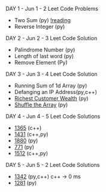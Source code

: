 
DAY 1 - Jun 1 - 2 Leet Code Problems
- Two Sum (py) [!reading](https://leetcode.com/problems/two-sum/discuss/737092/Sum-MegaPost-Python3-Solution-with-a-detailed-explanation)
- Reverse Integer (py)

DAY 2 - Jun 2 - 3 Leet Code Solution
- Palindrome Number (py)
- Length of last word (py)
- Remove Element (Py)

DAY 3 - Jun 3 - 4 Leet Code Solution
- Running Sum of 1d Array (py)
- Defanging an IP Address(py,c++)
- [Richest Customer Wealth](https://leetcode.com/problems/richest-customer-wealth/) (py)
- [Shuffle the Array](https://leetcode.com/problems/shuffle-the-array/) (py)

DAY 4 - Jun 4 - 5 Leet Code Solutions
- [1365](https://leetcode.com/problems/how-many-numbers-are-smaller-than-the-current-number/) (c++)
- [1431](https://leetcode.com/problems/kids-with-the-greatest-number-of-candies/submissions/) (c++,py)
- [1880](https://leetcode.com/problems/check-if-word-equals-summation-of-two-words/) (py)
- [771](https://leetcode.com/problems/jewels-and-stones/) (py)
- [1512](https://leetcode.com/problems/number-of-good-pairs/) (c++,py)

DAY 5 - Jun 5 - 2 Leet Code Solutions
- [1342](https://leetcode.com/problems/number-of-steps-to-reduce-a-number-to-zero/) (py,c++) c++ -> 0 ms
- [1281](https://leetcode.com/problems/subtract-the-product-and-sum-of-digits-of-an-integer/) (py) 
